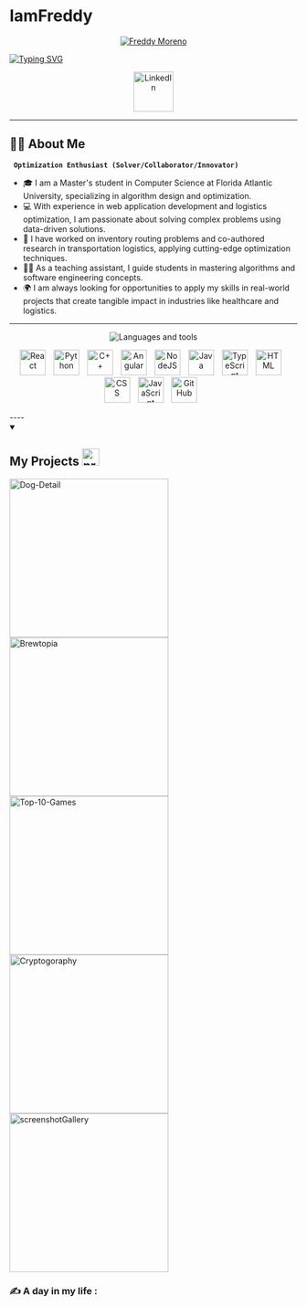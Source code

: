 # IamFreddy

<p align="center">
  <a href="https://github.com/ep626">
    <img alt="Freddy Moreno" src="./images/file.png" />
  </a>
</p>

[![Typing SVG](https://readme-typing-svg.demolab.com/?lines=Graduate+Student;Optimization+Softwarer+Developer)](https://git.io/typing-svg)

<!-- Social icons section -->
<p align="center">
  <a href="https://www.linkedin.com/in/freddmoreno1999/"><img width="70px" alt="LinkedIn" title="LinkedIn" src="./images/icons8-linkedin-100.png"/></a>
</p>

---

## 🧑‍💻 About Me

**` Optimization Enthusiast (Solver/Collaborator/Innovator)`**

- 🎓 I am a Master's student in Computer Science at Florida Atlantic University, specializing in algorithm design and optimization.
- 💻 With experience in web application development and logistics optimization, I am passionate about solving complex problems using data-driven solutions.
- 🚚 I have worked on inventory routing problems and co-authored research in transportation logistics, applying cutting-edge optimization techniques.
- 👨‍🏫 As a teaching assistant, I guide students in mastering algorithms and software engineering concepts.
- 🌍 I am always looking for opportunities to apply my skills in real-world projects that create tangible impact in industries like healthcare and logistics.

----
<p align="center">
  <img alt="Languages and tools" src="./images/languages_and_tools_20px.png" />
</p>

<p align="center">
  <img alt="React" width="45px" style="padding-right:10px;" src="https://media0.giphy.com/media/v1.Y2lkPTc5MGI3NjExNmtmcm9sdnZ6OTNvemg2ZHJhNDAyMnpiZmdrOWhvMnNxNm1wcWQ1eCZlcD12MV9pbnRlcm5hbF9naWZfYnlfaWQmY3Q9cw/RJzm826vu7WbJvBtxX/giphy.gif" />
  <img alt="Python" width="45px" style="padding-right:10px;" src="https://cdn.jsdelivr.net/gh/devicons/devicon/icons/python/python-plain.svg" />
  <img alt="C++" width="45px" style="padding-right:10px;" src="./images/c++.png" />
  <img alt="Angular" width="45px" style="padding-right:10px;" src="https://cdn.jsdelivr.net/gh/devicons/devicon/icons/angularjs/angularjs-plain.svg" />
  <img alt="NodeJS" width="45px" style="padding-right:10px;" src="https://cdn.jsdelivr.net/gh/devicons/devicon/icons/nodejs/nodejs-original.svg" />
  <img alt="Java" width="45px" style="padding-right:10px;" src="https://cdn.jsdelivr.net/gh/devicons/devicon/icons/java/java-original.svg"/>
  <img alt="TypeScript" width="45px" style="padding-right:10px;" src="https://cdn.jsdelivr.net/gh/devicons/devicon/icons/typescript/typescript-plain.svg" />
  <img alt="HTML" width="45px" style="padding-right:10px;" src="https://cdn.jsdelivr.net/gh/devicons/devicon/icons/html5/html5-plain.svg" />
  <img alt="CSS" width="45px" style="padding-right:10px;" src="https://cdn.jsdelivr.net/gh/devicons/devicon/icons/css3/css3-plain.svg" />
  <img alt="JavaScript" width="45px" style="padding-right:10px;" src="https://cdn.jsdelivr.net/gh/devicons/devicon/icons/javascript/javascript-plain.svg" />
  <img alt="GitHub" width="45px" style="padding-right:10px;" src="./images/github.png" />
</p>
----
<details open>
  <summary><h2>My Projects 
  <img alt="project" width="30px" style="padding-right:10px;" src="./images/idea.png">
  </h2>
  </summary>
  <p align="left">
    <a href="https://github.com/ep626/Dog-Detail">
    <img width="278" src="https://github-readme-stats.vercel.app/api/pin/?username=ep626&repo=Dog-Detail&theme=react&bg_color=1F222E&title_color=3DF78C&hide_border=true&icon_color=F8D866&show_icons=false" alt="Dog-Detail"></a>
    <a href="https://github.com/ep626/Brewtopia">
    <img width="278" src="https://github-readme-stats.vercel.app/api/pin/?username=ep626&repo=Brewtopia&theme=react&bg_color=1F222E&title_color=3DF78C&hide_border=true&icon_color=F8D866&show_icons=false" alt="Brewtopia"></a>
    <a href="https://github.com/ep626/Top-10-Games">
    <img width="278" src="https://github-readme-stats.vercel.app/api/pin/?username=ep626&repo=Top-10-Games&theme=react&bg_color=1F222E&title_color=3DF78C&hide_border=true&icon_color=F8D866&show_icons=false" alt="Top-10-Games"></a>
    <a href="https://github.com/ep626/Cryptogoraphy">
    <img width="278" src="https://github-readme-stats.vercel.app/api/pin/?username=ep626&repo=Cryptogoraphy&theme=react&bg_color=1F222E&title_color=3DF78C&hide_border=true&icon_color=F8D866&show_icons=false"alt="Cryptogoraphy"></a>
    <a href="https://github.com/ep626/screenshotGallery">
    <img width="278" src="https://github-readme-stats.vercel.app/api/pin/?username=ep626&repo=screenshotGallery&theme=react&bg_color=1F222E&title_color=3DF78C&hide_border=true&icon_color=F8D866&show_icons=false"alt="screenshotGallery"></a>
  </p>
</details>

### :writing_hand: A day in my life :
